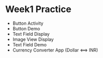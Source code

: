 # Week1 Practice
* Button Activity
* Button Demo
* Text Field Display
* Image View Display
* Text Field Demo
* Currency Converter App (Dollar <==> INR)
